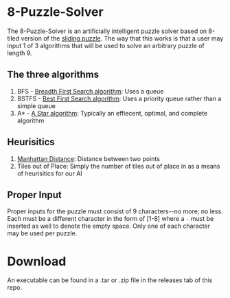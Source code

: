 
# 8-Puzzle-Solver
The 8-Puzzle-Solver is an artificially intelligent puzzle solver based on 8-tiled version of the [sliding puzzle](https://en.wikipedia.org/wiki/Sliding_puzzle).
The way that this works is that a user may input 1 of 3 algorithms that will be used to solve an arbitrary puzzle of length 9.

## The three algorithms
1. BFS - [Breadth First Search algorithm](https://en.wikipedia.org/wiki/Breadth-first_search): Uses a queue
2. BSTFS - [Best First Search algorithm](https://en.wikipedia.org/wiki/Best-first_search#:~:text=Best%2Dfirst%20search%20is%20a,according%20to%20a%20specified%20rule.): Uses a priority queue rather than a simple queue
3. A* - [A Star algorithm](https://en.wikipedia.org/wiki/A*_search_algorithm): Typically an effiecent, optimal, and complete algorithm

## Heurisitics
1. [Manhattan Distance](https://xlinux.nist.gov/dads/HTML/manhattanDistance.html): Distance between two points
2. Tiles out of Place: Simply the number of tiles out of place in as a means of heurisitics for our AI

## Proper Input
Proper inputs for the puzzle must consist of 9 characters--no more; no less. Each must be a different character in the form of \[1-8\] where a `-` must be inserted as well to denote the empty space. Only one of each character may be used per puzzle.

# Download
An executable can be found in a .tar or .zip file in the releases tab of this repo.
